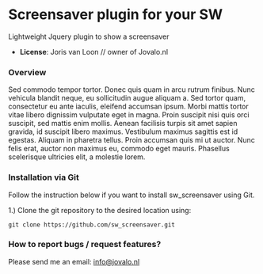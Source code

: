 # Screensaver plugin for your SW

Lightweight Jquery plugin to show a screensaver

- **License**: Joris van Loon // owner of Jovalo.nl

### Overview  

Sed commodo tempor tortor. Donec quis quam in arcu rutrum finibus. Nunc vehicula blandit neque, eu sollicitudin augue aliquam a. Sed tortor quam, consectetur eu ante iaculis, eleifend accumsan ipsum. Morbi mattis tortor vitae libero dignissim vulputate eget in magna. Proin suscipit nisi quis orci suscipit, sed mattis enim mollis. Aenean facilisis turpis sit amet sapien gravida, id suscipit libero maximus. Vestibulum maximus sagittis est id egestas. Aliquam in pharetra tellus. Proin accumsan quis mi ut auctor. Nunc felis erat, auctor non maximus eu, commodo eget mauris. Phasellus scelerisque ultricies elit, a molestie lorem.


### Installation via Git

Follow the instruction below if you want to install sw_screensaver using Git.

1.) Clone the git repository to the desired location using:

    git clone https://github.com/sw_screensaver.git
    
### How to report bugs / request features?

Please send me an email: info@jovalo.nl
